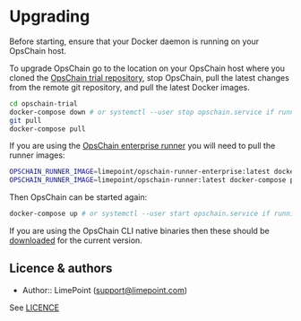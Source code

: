 # Upgrading

Before starting, ensure that your Docker daemon is running on your OpsChain host.

To upgrade OpsChain go to the location on your OpsChain host where you cloned the [OpsChain trial repository](https://github.com/LimePoint/opschain-trial), stop OpsChain, pull the latest changes from the remote git repository, and pull the latest Docker images.

```bash
cd opschain-trial
docker-compose down # or systemctl --user stop opschain.service if running OpsChain as a systemd service
git pull
docker-compose pull
```

If you are using the [OpsChain enterprise runner](../reference/opschain_and_mintpress.md#enterprise-controllers-for-oracle) you will need to pull the runner images:

```bash
OPSCHAIN_RUNNER_IMAGE=limepoint/opschain-runner-enterprise:latest docker-compose pull opschain-runner-devenv
OPSCHAIN_RUNNER_IMAGE=limepoint/opschain-runner:latest docker-compose pull opschain-runner-devenv
```

Then OpsChain can be started again:

```bash
docker-compose up # or systemctl --user start opschain.service if running OpsChain as a systemd service
```

If you are using the OpsChain CLI native binaries then these should be [downloaded](../reference/cli.md#opschain-native-cli) for the current version.

## Licence & authors

- Author:: LimePoint (support@limepoint.com)

See [LICENCE](../../LICENCE)
